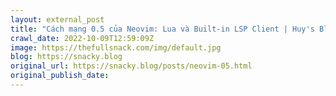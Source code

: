 ```yaml
---
layout: external_post
title: "Cách mạng 0.5 của Neovim: Lua và Built-in LSP Client | Huy's Blog"
crawl_date: 2022-10-09T12:59:09Z
image: https://thefullsnack.com/img/default.jpg
blog: https://snacky.blog
original_url: https://snacky.blog/posts/neovim-05.html
original_publish_date: 
---
```


